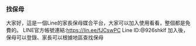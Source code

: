 ### 找保母

大家好，這是一個Line的家長保母媒合平台，大家可以加入使用看看，整個都是免費的。
LINE官方帳號連結:https://lin.ee/fJCswPC
Line ID:@926shklf
加入後，保母可以登錄、家長可以根據地區查找保母
